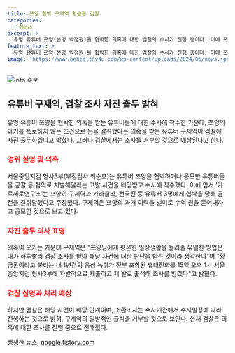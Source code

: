 ```yaml
---
title: 쯔양 협박 구제역 황금폰 검찰
categories:
  - News
excerpt: >
  유명 유튜버 쯔양(본명 박정원)을 협박한 의혹에 대한 검찰의 수사가 진행 중이다. 이에 쯔양의 과거를 폭로하지 않는 조건으로 돈을 갈취한 의혹을 받는 유튜버 구제역이 검찰에 자진 출두하겠다 밝힌 것으로 알려졌다. 서울중앙지검 형사3부는 쯔양을 협박하거나 공모한 것으로 알려진 유튜버들을 공갈 등 혐의로 처벌해달라는 고발 사건을 배당받고 수사에 착수했다. 이에 관련한 의혹을 포함해 현재 검찰이 수사를 진행 중이며, 관련된 통화 내역과 계약 체결 전후 사정을 검토 중이라고 전해졌다.
feature_text: >
  유명 유튜버 쯔양(본명 박정원)을 협박한 의혹에 대한 검찰의 수사가 진행 중이다. 이에 쯔양의 과거를 폭로하지 않는 조건으로 돈을 갈취한 의혹을 받는 유튜버 구제역이 검찰에 자진 출두하겠다 밝힌 것으로 알려졌다. 서울중앙지검 형사3부는 쯔양을 협박하거나 공모한 것으로 알려진 유튜버들을 공갈 등 혐의로 처벌해달라는 고발 사건을 배당받고 수사에 착수했다. 이에 관련한 의혹을 포함해 현재 검찰이 수사를 진행 중이며, 관련된 통화 내역과 계약 체결 전후 사정을 검토 중이라고 전해졌다.
image: 'https://www.behealthy4u.com/wp-content/uploads/2024/06/news.jpg'
---
```


<p><img src="https://www.behealthy4u.com/wp-content/uploads/2024/06/news.jpg" alt="info 속보" /></p>

<h2 data-ke-size="size26">유튜버 구제역, 검찰 조사 자진 출두 밝혀</h2>

<p data-ke-size="size16">유명 유튜버 쯔양을 협박한 의혹을 받는 유튜버들에 대한 수사에 착수한 가운데, 쯔양의 과거를 폭로하지 않는 조건으로 돈을 갈취했다는 의혹을 받는 유튜버 구제역이 검찰에 자진 출두하겠다고 밝혔다. 그러나 검찰에서는 조사를 거부할 것으로 예상된다고 한다.</p>

<h3><b><span style="color: #ee2323;">경위 설명 및 의혹</span></b></h3>

<p data-ke-size="size16">서울중앙지검 형사3부(부장검사 최순호)는 유튜버 쯔양을 협박하거나 공모한 유튜버들을 공갈 등 혐의로 처벌해달라는 고발 사건을 배당받고 수사에 착수했다. 이에 앞서 ‘가로세로연구소’는 쯔양이 구제역과 카라큘라, 전국진 등 유튜버 3명에게 협박을 당해 금전을 갈취당했다고 주장했다. 구제역은 쯔양의 과거 이력을 빌미로 수억 원을 뜯어내자고 공모한 것으로 보고 있다.</p>

<h3><b><span style="color: #ee2323;">자진 출두 의사 표명</span></b></h3>

<p data-ke-size="size16">의혹이 오가는 가운데 구제역은 "쯔양님에게 평온한 일상생활을 돌려줄 유일한 방법은 내가 하루빨리 검찰 조사를 받아 해당 사건에 대한 판단을 받는 것이라 생각한다"며 "황금폰이라고 불리는 내 1년간의 음성 녹취가 전부 포함된 휴대전화를 15일 오후 1시 서울중앙지검 형사3부에 자발적으로 제출하고 제 발로 출석해 조사를 받겠다"고 밝혔다.</p>

<h3><b><span style="color: #ee2323;">검찰 설명과 처리 예상</span></b></h3>

<p data-ke-size="size16">하지만 검찰은 해당 사건이 배당 단계이며, 소환조사는 수사기관에서 수사일정에 따라 진행하는 것으로 밝혀, 구제역의 일방적인 출석을 거부할 것으로 보인다. 현재 검찰은 의혹에 대한 조사를 진행 중으로 전해졌다.</p>
생생한 뉴스, <a href="https://qoogle.tistory.com" rel="dofollow">qoogle.tistory.com</a>


